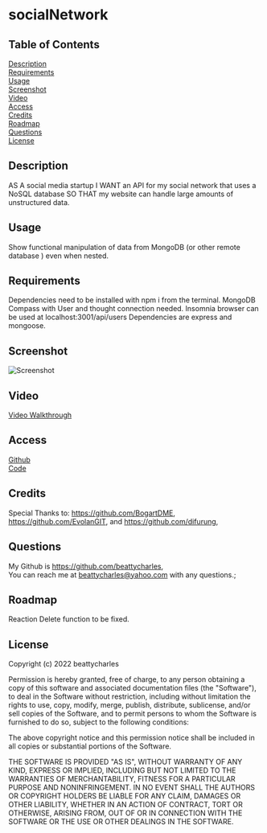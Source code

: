 # socialNetwork

## Table of Contents
[Description](#description)<br>
[Requirements](#requirments)<br>
[Usage](#usage)<br>
[Screenshot](#screenshot)<br>
[Video](#video)<br>
[Access](#access)<br>
[Credits](#credits)<br>
[Roadmap](#roadmap)<br>
[Questions](#questions)<br>
[License](#license)

## Description
 AS A social media startup
I WANT an API for my social network that uses a NoSQL database
SO THAT my website can handle large amounts of unstructured data.

## Usage
Show functional manipulation of data from MongoDB (or other remote database ) even when nested. 

## Requirements
Dependencies need to be installed with npm i from the terminal. 
MongoDB Compass with User and thought connection needed.
Insomnia browser can be used at localhost:3001/api/users
Dependencies are express and mongoose.

## Screenshot
![Screenshot](./dist/Userroute.PNG)

## Video
[Video Walkthrough](https://drive.google.com/file/d/141zLOlEjqEZigWA3wB6JhlpzsWX4RXf5/view?usp=share_link)

## Access
[Github](https://www.github.com/beattycharles)<br>
[Code](https://github.com/beattycharles/socialNetwork)

## Credits
Special Thanks to: https://github.com/BogartDME, https://github.com/EvolanGIT, and https://github.com/difurung,


## Questions
My Github is https://github.com/beattycharles, <br>
You can reach me at beattycharles@yahoo.com with any questions.;

## Roadmap
Reaction Delete function to be fixed. 

## License
Copyright (c) 2022 beattycharles

Permission is hereby granted, free of charge, to any person obtaining a copy
of this software and associated documentation files (the "Software"), to deal
in the Software without restriction, including without limitation the rights
to use, copy, modify, merge, publish, distribute, sublicense, and/or sell
copies of the Software, and to permit persons to whom the Software is
furnished to do so, subject to the following conditions:

The above copyright notice and this permission notice shall be included in all
copies or substantial portions of the Software.

THE SOFTWARE IS PROVIDED "AS IS", WITHOUT WARRANTY OF ANY KIND, EXPRESS OR
IMPLIED, INCLUDING BUT NOT LIMITED TO THE WARRANTIES OF MERCHANTABILITY,
FITNESS FOR A PARTICULAR PURPOSE AND NONINFRINGEMENT. IN NO EVENT SHALL THE
AUTHORS OR COPYRIGHT HOLDERS BE LIABLE FOR ANY CLAIM, DAMAGES OR OTHER
LIABILITY, WHETHER IN AN ACTION OF CONTRACT, TORT OR OTHERWISE, ARISING FROM,
OUT OF OR IN CONNECTION WITH THE SOFTWARE OR THE USE OR OTHER DEALINGS IN THE
SOFTWARE.
